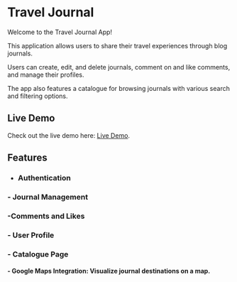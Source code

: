 # Travel Journal

Welcome to the Travel Journal App!

This application allows users to share their travel experiences through blog journals.

Users can create, edit, and delete journals, comment on and like comments, and manage their profiles.

The app also features a catalogue for browsing journals with various search and filtering options.

## Live Demo

Check out the live demo here: [Live Demo](https://toni-rachev-travel-journal.netlify.app/).

## Features

- ### Authentication

### - Journal Management

### -Comments and Likes

### - User Profile

### - Catalogue Page

#### - Google Maps Integration: Visualize journal destinations on a map.
